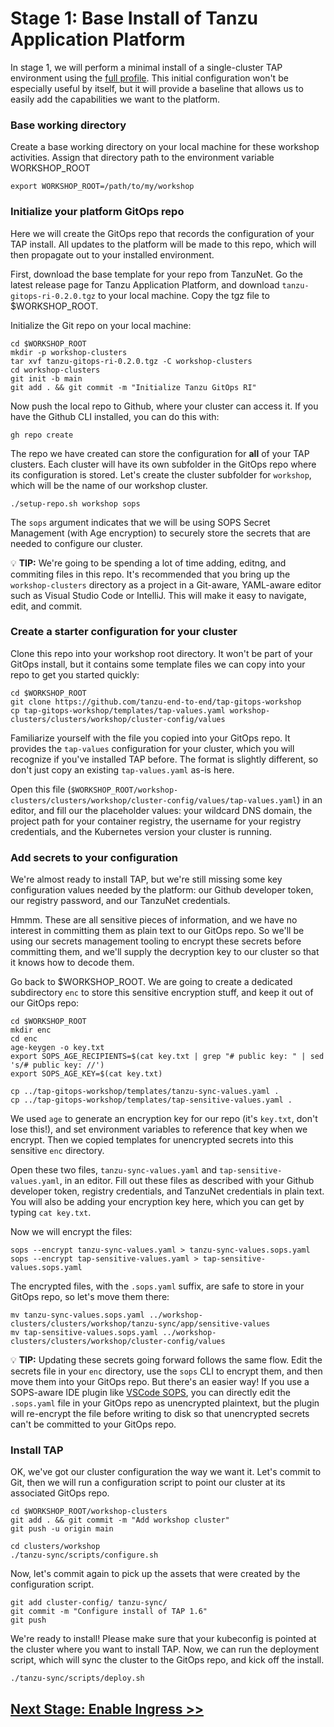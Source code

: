 # Stage 1: Base Install of Tanzu Application Platform

In stage 1, we will perform a minimal install of a single-cluster TAP environment using the [full profile](https://docs.vmware.com/en/VMware-Tanzu-Application-Platform/1.5/tap/install-online-profile.html#full-profile-3). This initial configuration won't be especially useful by itself, but it will provide a baseline that allows us to easily add the capabilities we want to the platform.

### Base working directory

Create a base working directory on your local machine for these workshop activities. Assign that directory path to the environment variable WORKSHOP_ROOT
```
export WORKSHOP_ROOT=/path/to/my/workshop
```

### Initialize your platform GitOps repo

Here we will create the GitOps repo that records the configuration of your TAP install. All updates to the platform will be made to this repo, which will then propagate out to your installed environment.

First, download the base template for your repo from TanzuNet. Go the latest release page for Tanzu Application Platform, and download `tanzu-gitops-ri-0.2.0.tgz` to your local machine. Copy the tgz file to $WORKSHOP_ROOT.

Initialize the Git repo on your local machine:
```
cd $WORKSHOP_ROOT
mkdir -p workshop-clusters
tar xvf tanzu-gitops-ri-0.2.0.tgz -C workshop-clusters
cd workshop-clusters
git init -b main
git add . && git commit -m "Initialize Tanzu GitOps RI"
```

Now push the local repo to Github, where your cluster can access it. If you have the Github CLI installed, you can do this with:

```
gh repo create
```

The repo we have created can store the configuration for **all** of your TAP clusters. Each cluster will have its own subfolder in the GitOps repo where its configuration is stored. Let's create the cluster subfolder for `workshop`, which will be the name of our workshop cluster.

```
./setup-repo.sh workshop sops
```

The `sops` argument indicates that we will be using SOPS Secret Management (with Age encryption) to securely store the secrets that are needed to configure our cluster.

:bulb: **TIP:** We're going to be spending a lot of time adding, editng, and commiting files in this repo. It's recommended that you bring up the `workshop-clusters` directory as a project in a Git-aware, YAML-aware editor such as Visual Studio Code or IntelliJ. This will make it easy to navigate, edit, and commit.

### Create a starter configuration for your cluster

Clone this repo into your workshop root directory. It won't be part of your GitOps install, but it contains some template files we can copy into your repo to get you started quickly:
```
cd $WORKSHOP_ROOT
git clone https://github.com/tanzu-end-to-end/tap-gitops-workshop
cp tap-gitops-workshop/templates/tap-values.yaml workshop-clusters/clusters/workshop/cluster-config/values
```

Familiarize yourself with the file you copied into your GitOps repo. It provides the `tap-values` configuration for your cluster, which you will recognize if you've installed TAP before. The format is slightly different, so don't just copy an existing `tap-values.yaml` as-is here. 

Open this file (`$WORKSHOP_ROOT/workshop-clusters/clusters/workshop/cluster-config/values/tap-values.yaml`) in an editor, and fill our the placeholder values: your wildcard DNS domain, the project path for your container registry, the username for your registry credentials, and the Kubernetes version your cluster is running.

### Add secrets to your configuration

We're almost ready to install TAP, but we're still missing some key configuration values needed by the platform: our Github developer token, our registry password, and our TanzuNet credentials.

Hmmm. These are all sensitive pieces of information, and we have no interest in committing them as plain text to our GitOps repo. So we'll be using our secrets management tooling to encrypt these secrets before committing them, and we'll supply the decryption key to our cluster so that it knows how to decode them.

Go back to $WORKSHOP_ROOT. We are going to create a dedicated subdirectory `enc` to store this sensitive encryption stuff, and keep it out of our GitOps repo:
```
cd $WORKSHOP_ROOT
mkdir enc
cd enc
age-keygen -o key.txt
export SOPS_AGE_RECIPIENTS=$(cat key.txt | grep "# public key: " | sed 's/# public key: //')
export SOPS_AGE_KEY=$(cat key.txt)

cp ../tap-gitops-workshop/templates/tanzu-sync-values.yaml .
cp ../tap-gitops-workshop/templates/tap-sensitive-values.yaml .
```

We used `age` to generate an encryption key for our repo (it's `key.txt`, don't lose this!), and set environment variables to reference that key when we encrypt. Then we copied templates for unencrypted secrets into this sensitive `enc` directory.

Open these two files, `tanzu-sync-values.yaml` and `tap-sensitive-values.yaml`, in an editor. Fill out these files as described with your Github developer token, registry credentials, and TanzuNet credentials in plain text. You will also be adding your encryption key here, which you can get by typing `cat key.txt`.

Now we will encrypt the files:
```
sops --encrypt tanzu-sync-values.yaml > tanzu-sync-values.sops.yaml
sops --encrypt tap-sensitive-values.yaml > tap-sensitive-values.sops.yaml
```

The encrypted files, with the `.sops.yaml` suffix, are safe to store in your GitOps repo, so let's move them there:
```
mv tanzu-sync-values.sops.yaml ../workshop-clusters/clusters/workshop/tanzu-sync/app/sensitive-values
mv tap-sensitive-values.sops.yaml ../workshop-clusters/clusters/workshop/cluster-config/values
```

:bulb: **TIP:** Updating these secrets going forward follows the same flow. Edit the secrets file in your `enc` directory, use the `sops` CLI to encrypt them, and then move them into your GitOps repo. But there's an easier way! If you use a SOPS-aware IDE plugin like [VSCode SOPS](https://marketplace.visualstudio.com/items?itemName=signageos.signageos-vscode-sops), you can directly edit the `.sops.yaml` file in your GitOps repo as unencrypted plaintext, but the plugin will re-encrypt the file before writing to disk so that unencrypted secrets can't be committed to your GitOps repo.

### Install TAP

OK, we've got our cluster configuration the way we want it. Let's commit to Git, then we will run a configuration script to point our cluster at its associated GitOps repo.

```
cd $WORKSHOP_ROOT/workshop-clusters
git add . && git commit -m "Add workshop cluster"
git push -u origin main

cd clusters/workshop
./tanzu-sync/scripts/configure.sh
```

Now, let's commit again to pick up the assets that were created by the configuration script.
```
git add cluster-config/ tanzu-sync/
git commit -m "Configure install of TAP 1.6"
git push
```

We're ready to install! Please make sure that your kubeconfig is pointed at the cluster where you want to install TAP. Now, we can run the deployment script, which will sync the cluster to the GitOps repo, and kick off the install.
```
./tanzu-sync/scripts/deploy.sh
```

## [Next Stage: Enable Ingress >>](Stage-2-Ingress.md)